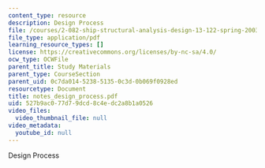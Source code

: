 ```yaml
---
content_type: resource
description: Design Process
file: /courses/2-082-ship-structural-analysis-design-13-122-spring-2003/527b9ac077d79dcd8c4edc2a8b1a0526_notes_design_process.pdf
file_type: application/pdf
learning_resource_types: []
license: https://creativecommons.org/licenses/by-nc-sa/4.0/
ocw_type: OCWFile
parent_title: Study Materials
parent_type: CourseSection
parent_uid: 0c7da014-5238-5135-0c3d-0b069f0928ed
resourcetype: Document
title: notes_design_process.pdf
uid: 527b9ac0-77d7-9dcd-8c4e-dc2a8b1a0526
video_files:
  video_thumbnail_file: null
video_metadata:
  youtube_id: null
---
```

Design Process